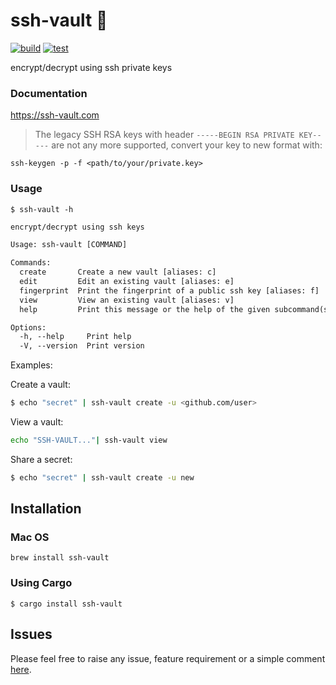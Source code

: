 # ssh-vault 🌰

[![build](https://github.com/ssh-vault/ssh-vault/actions/workflows/build.yml/badge.svg)](https://github.com/ssh-vault/ssh-vault/actions/workflows/build.yml)
[![test](https://github.com/ssh-vault/ssh-vault/actions/workflows/test.yml/badge.svg)](https://github.com/ssh-vault/ssh-vault/actions/workflows/test.yml)

encrypt/decrypt using ssh private keys

### Documentation

https://ssh-vault.com

> The legacy SSH RSA keys with header `-----BEGIN RSA PRIVATE KEY-----` are not any more supported, convert your key to new format with:

    ssh-keygen -p -f <path/to/your/private.key>

### Usage

    $ ssh-vault -h


```txt
encrypt/decrypt using ssh keys

Usage: ssh-vault [COMMAND]

Commands:
  create       Create a new vault [aliases: c]
  edit         Edit an existing vault [aliases: e]
  fingerprint  Print the fingerprint of a public ssh key [aliases: f]
  view         View an existing vault [aliases: v]
  help         Print this message or the help of the given subcommand(s)

Options:
  -h, --help     Print help
  -V, --version  Print version

```

Examples:


Create a vault:


```sh
$ echo "secret" | ssh-vault create -u <github.com/user>
```

View a vault:

```sh
echo "SSH-VAULT..."| ssh-vault view
```

Share a secret:

```sh
$ echo "secret" | ssh-vault create -u new
```


## Installation

### Mac OS
    brew install ssh-vault

### Using Cargo

    $ cargo install ssh-vault

## Issues

Please feel free to raise any issue, feature requirement or a simple comment [here](https://github.com/ssh-vault/ssh-vault/issues).
